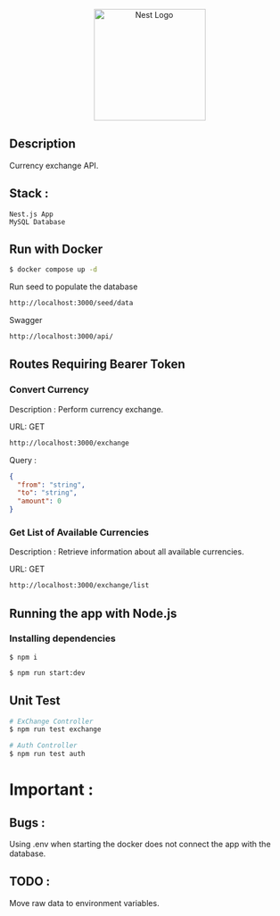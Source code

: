 <p align="center">
  <a href="http://nestjs.com/" target="blank"><img src="https://nestjs.com/img/logo-small.svg" width="200" alt="Nest Logo" /></a>
</p>

[circleci-image]: https://img.shields.io/circleci/build/github/nestjs/nest/master?token=abc123def456
[circleci-url]: https://circleci.com/gh/nestjs/nest


  <!--[![Backers on Open Collective](https://opencollective.com/nest/backers/badge.svg)](https://opencollective.com/nest#backer)
  [![Sponsors on Open Collective](https://opencollective.com/nest/sponsors/badge.svg)](https://opencollective.com/nest#sponsor)-->

## Description

Currency exchange API.

## Stack :

```
Nest.js App
MySQL Database
```

## Run with Docker

```bash
$ docker compose up -d
```

Run seed to populate the database

```bash
http://localhost:3000/seed/data
```

Swagger 

```bash
http://localhost:3000/api/ 
```

## Routes Requiring Bearer Token

### Convert Currency
Description : Perform currency exchange.

URL: GET 
```bash
http://localhost:3000/exchange
```

Query : 
```json
{
  "from": "string",
  "to": "string",
  "amount": 0
}
```

### Get List of Available Currencies

Description : Retrieve information about all available currencies.

URL: GET
```bash
http://localhost:3000/exchange/list
```


## Running the app with Node.js

### Installing dependencies
```
$ npm i
```

```bash
$ npm run start:dev
```

## Unit Test

```bash
# ExChange Controller
$ npm run test exchange

# Auth Controller
$ npm run test auth

```


# Important :

## Bugs :
Using .env when starting the docker does not connect the app with the database.

## TODO :
Move raw data to environment variables.
